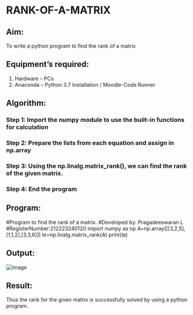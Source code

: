 # RANK-OF-A-MATRIX
## Aim:
To write a python program to find the rank of a matrix
## Equipment’s required:
1. 	Hardware – PCs
2. 	Anaconda – Python 3.7 Installation / Moodle-Code Runner
## Algorithm:
### Step 1: Import the numpy module to use the built-in functions for calculation
### Step 2: Prepare the lists from each equation and assign in np.array
### Step 3: Using the np.linalg.matrix_rank(), we can find the rank of the given matrix.
### Step 4: End the program
## Program:
#Program to find the rank of a matrix.
#Developed by: Pragadeeswaran L
#RegisterNumber:212223240120
import numpy as np
A=np.array([[3,2,5],[1,1,2],[3,3,6]])
le=np.linalg.matrix_rank(A)
print(le)
## Output:
![image](https://github.com/Pragadeeswaran-bit/RANK-OF-A-MATRIX/assets/147473828/3cb85ea6-6376-48cd-8a7a-f9877b3fea9f)

## Result:
Thus the rank for the given matrix is successfully solved by  using a python program.

